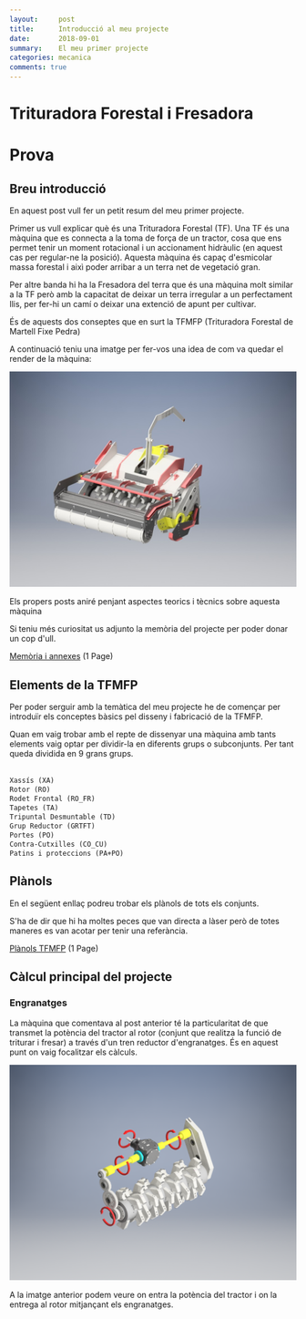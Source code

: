```yaml
---
layout:     post
title:      Introducció al meu projecte
date:       2018-09-01
summary:    El meu primer projecte
categories: mecanica
comments: true
---
```

# Trituradora Forestal i Fresadora
# Prova
## Breu introducció

En aquest post vull fer un petit resum del meu primer projecte.

Primer us vull explicar què és una Trituradora Forestal (TF). Una TF és una
màquina que es connecta a la toma de força de un tractor, cosa que ens permet tenir
un moment rotacional i un accionament hidràulic (en aquest cas per regular-ne la posició).
Aquesta màquina és capaç d'esmicolar massa forestal i aixì poder arribar a un terra net
de vegetació gran.

Per altre banda hi ha la Fresadora del terra que és una màquina molt similar a la TF però
amb la capacitat de deixar un terra irregular a un perfectament llis, per fer-hi un
camí o deixar una extenció de apunt per cultivar.

És de aquests dos conseptes que en surt la TFMFP (Trituradora Forestal de
Martell Fixe Pedra)

A continuació teniu una imatge per fer-vos una idea de com va quedar el render de la màquina:

![TFMFP180_GLOBAL_43](/images/primer_post/TFMFP180_GLOBAL_43.jpg)

Els propers posts aniré penjant aspectes teorics i tècnics sobre aquesta màquina

Si teniu més curiositat us adjunto la memòria del projecte per poder donar un cop d'ull.

[Memòria i annexes](/files/DOC_1_MEMÒRIA_I_ANNEXOS.pdf) (1 Page)

## Elements de la TFMFP

Per poder serguir amb la temàtica del meu projecte he de començar
per introduïr els conceptes bàsics pel disseny i fabricació de
la TFMFP.

Quan em vaig trobar amb el repte de dissenyar una màquina amb tants elements vaig optar 
per dividir-la en diferents grups o subconjunts. Per tant queda dividida en 9 grans grups.

```

Xassís (XA)
Rotor (RO)
Rodet Frontal (RO_FR)
Tapetes (TA)
Tripuntal Desmuntable (TD)
Grup Reductor (GRTFT)
Portes (PO)
Contra-Cutxilles (CO_CU)
Patins i proteccions (PA+PO)

```

## Plànols 

En el següent enllaç podreu trobar els plànols de tots els conjunts.

S'ha de dir que hi ha moltes peces que van directa a làser però de totes maneres es 
van acotar per tenir una referància. 

[Plànols TFMFP](/files/DOC_2_PLÀNOLS_TFMFP180.pdf) (1 Page)

## Càlcul principal del projecte

### Engranatges

La màquina que comentava al post anterior té la particularitat de que transmet
la potència del tractor al rotor (conjunt que realitza la funció de triturar i fresar)
a través d'un tren reductor d'engranatges. És en aquest punt on vaig focalitzar 
els càlculs.

![Principi de funcionament](/images/TFMFP180_GLOBAL_37.png)

A la imatge anterior podem veure on entra la potència del tractor i on la entrega al 
rotor mitjançant els engranatges.


